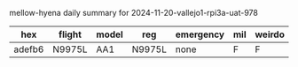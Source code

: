 mellow-hyena daily summary for 2024-11-20-vallejo1-rpi3a-uat-978

|hex|flight|model|reg|emergency|mil|weirdo|
|--|--|--|--|--|--|--|
|adefb6|N9975L|AA1|N9975L|none|F|F|
